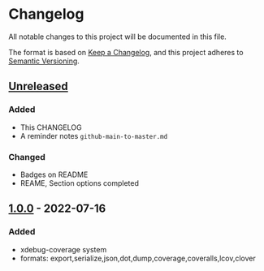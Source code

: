 # Changelog
All notable changes to this project will be documented in this file.

The format is based on [Keep a Changelog](https://keepachangelog.com/en/1.1.0/),
and this project adheres to [Semantic Versioning](https://semver.org/spec/v2.0.0.html).

## [Unreleased]
### Added
- This CHANGELOG
- A reminder notes `github-main-to-master.md`
### Changed
- Badges on README
- REAME, Section options completed

## [1.0.0] - 2022-07-16
### Added
- xdebug-coverage system
- formats: export,serialize,json,dot,dump,coverage,coveralls,lcov,clover

[Unreleased]: https://github.com/guitarneck/xdebug-coverage/compare/1.0.0...HEAD
[1.0.0]: https://github.com/guitarneck/xdebug-coverage/releases/tag/1.0.0